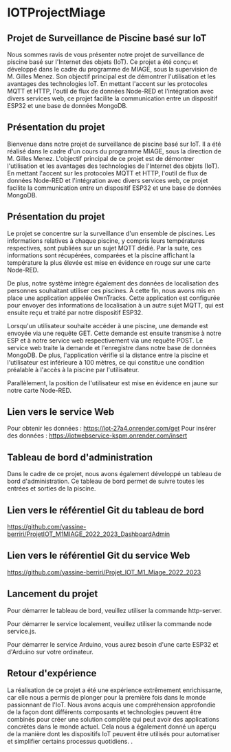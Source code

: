 # IOTProjectMiage


## Projet de Surveillance de Piscine basé sur IoT
Nous sommes ravis de vous présenter notre projet de surveillance de piscine basé sur l'Internet des objets (IoT). Ce projet a été conçu et développé dans le cadre du programme de MIAGE, sous la supervision de M. Gilles Menez. Son objectif principal est de démontrer l'utilisation et les avantages des technologies IoT. En mettant l'accent sur les protocoles MQTT et HTTP, l'outil de flux de données Node-RED et l'intégration avec divers services web, ce projet facilite la communication entre un dispositif ESP32 et une base de données MongoDB.

## Présentation du projet
Bienvenue dans notre projet de surveillance de piscine basé sur IoT. Il a été réalisé dans le cadre d'un cours du programme MIAGE, sous la direction de M. Gilles Menez. L'objectif principal de ce projet est de démontrer l'utilisation et les avantages des technologies de l'Internet des objets (IoT). En mettant l'accent sur les protocoles MQTT et HTTP, l'outil de flux de données Node-RED et l'intégration avec divers services web, ce projet facilite la communication entre un dispositif ESP32 et une base de données MongoDB.

## Présentation du projet
Le projet se concentre sur la surveillance d'un ensemble de piscines. Les informations relatives à chaque piscine, y compris leurs températures respectives, sont publiées sur un sujet MQTT dédié. Par la suite, ces informations sont récupérées, comparées et la piscine affichant la température la plus élevée est mise en évidence en rouge sur une carte Node-RED.

De plus, notre système intègre également des données de localisation des personnes souhaitant utiliser ces piscines. À cette fin, nous avons mis en place une application appelée OwnTracks. Cette application est configurée pour envoyer des informations de localisation à un autre sujet MQTT, qui est ensuite reçu et traité par notre dispositif ESP32.

Lorsqu'un utilisateur souhaite accéder à une piscine, une demande est envoyée via une requête GET. Cette demande est ensuite transmise à notre ESP et à notre service web respectivement via une requête POST. Le service web traite la demande et l'enregistre dans notre base de données MongoDB. De plus, l'application vérifie si la distance entre la piscine et l'utilisateur est inférieure à 100 mètres, ce qui constitue une condition préalable à l'accès à la piscine par l'utilisateur.

Parallèlement, la position de l'utilisateur est mise en évidence en jaune sur notre carte Node-RED.

## Lien vers le service Web
Pour obtenir les données : https://iot-27a4.onrender.com/get
Pour insérer des données : https://iotwebservice-kspm.onrender.com/insert

## Tableau de bord d'administration
Dans le cadre de ce projet, nous avons également développé un tableau de bord d'administration. Ce tableau de bord permet de suivre toutes les entrées et sorties de la piscine.

## Lien vers le référentiel Git du tableau de bord
https://github.com/yassine-berriri/ProjetIOT_M1MIAGE_2022_2023_DashboardAdmin

## Lien vers le référentiel Git du service Web
https://github.com/yassine-berriri/Projet_IOT_M1_Miage_2022_2023

## Lancement du projet
Pour démarrer le tableau de bord, veuillez utiliser la commande http-server.

Pour démarrer le service localement, veuillez utiliser la commande node service.js.

Pour démarrer le service Arduino, vous aurez besoin d'une carte ESP32 et d'Arduino sur votre ordinateur.

## Retour d'expérience
La réalisation de ce projet a été une expérience extrêmement enrichissante, car elle nous a permis de plonger pour la première fois dans le monde passionnant de l'IoT. Nous avons acquis une compréhension approfondie de la façon dont différents composants et technologies peuvent être combinés pour créer une solution complète qui peut avoir des applications concrètes dans le monde actuel. Cela nous a également donné un aperçu de la manière dont les dispositifs IoT peuvent être utilisés pour automatiser et simplifier certains processus quotidiens.
.
